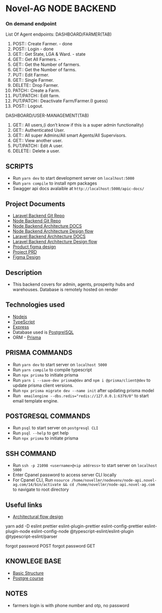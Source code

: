 # Novel-AG NODE BACKEND

### On demand endpoint
List Of Agent endpoints:
DASHBOARD/FARMER(TAB)
 1. POST:: Create Farmer. - done
 2. POST:: Login - done
 3. GET:: Get State, LGA & Ward. - state
 4. GET:: Get All Farmers. - 
 5. GET:: Get the Number of farmers.
 6. GET:: Get the Number of farms.
 7. PUT:: Edit Farmer.
 8. GET:: Single Farmer.
 9. DELETE:: Drop Farmer.
 10. PATCH:: Create a Farm.
 11. PUT/PATCH:: Edit farm.
 12. PUT/PATCH:: Deactivate Farm/Farmer.(I guess) 
 13. POST:: Logout.
 
 DASHBOARD/USER-MANAGEMENT(TAB)
 1. GET:: All users,(i don’t know if this is a super admin functionality)
 2. GET:: Authenticated User.
 3. GET:: All super Admins/All smart Agents/All Supervisors.
4. GET:: View another user.
5. PUT/PATCH:: Edit A user.
6. DELETE:: Delete a user.


## SCRIPTS
- Run `yarn dev` to start development server on `localhost:5000`
- Run `yarn compile` to install npm packages 
- Swagger api docs avalaible at `http://localhost:5000/apic-docs/`

## Project Documents
- [Laravel Backend Git Repo](https://github.com/farmzoneAfrica/novelag-backend-laravel)
- [Node Backend Git Repo](https://github.com/farmzoneAfrica/novel-ag_nodejs-backend)
- [Node Backend Architecture DOCS](https://docs.google.com/document/d/1o2uLy9BA9Yc57XKeMF2nVCALDkjJWe77/edit)
- [Node Backend Architecture Design flow](https://www.figma.com/file/hE7ScAVxcm89YdVl4KChFH/NOVEL-AG---Architectural-Flow-(Copy)?node-id=107-906&t=RksMuW7sZpOMCw8P-0)
- [Laravel Backend Architecture DOCS]()
- [Laravel Backend Architecture Design flow](https://www.figma.com/file/AaotjepvjFYeakLuc45gBc/NOVEL-AG---Architectural-Flow?node-id=0-1&t=2i8hHbTVFFLejqFe-0)
- [Product figma design](https://www.figma.com/file/1kcasSQ5fhD8SzcpsJRYfj/Novel-AG-Product?node-id=31-1370&t=1ErRkkydf9KI8Xcd-0)
- [Project PRD](https://docs.google.com/document/d/1lhtOI0dCOpxuPP0Xul52QdipjiUnPFV9AK47cimLidY/edit)
- [Figma Design](https://www.figma.com/file/1kcasSQ5fhD8SzcpsJRYfj/Novel-AG-Product?node-id=0-1&t=eHjkXUL2wuJ6dKLO-0)
## Description
- This backend covers for admin, agents, prosperity hubs and warehouses. Database is remotely hosted on render

## Technologies used
- [Nodejs](https://nodejs.org/en/) 
- [TypeScript](https://www.typescriptlang.org/docs/) 
- [Express](https://expressjs.com/) 
- Database used is [PostgrelSQL](https://www.postgresql.org/)
- ORM - [Prisma](http://prisma.io/)


## PRISMA COMMANDS
- Run `yarn dev` to start server on `localhost 5000`
- Run `yarn compile` to compile typescript
- Run `npx prisma` to initiate prisma
- Run `yarn i --save-dev prisma@dev` and  `npm i @prisma/client@dev` to update prisma client versions.
- Run `npx prisma migrate dev --name init` after updating prisma model 
- Run ` emailengine --dbs.redis="redis://127.0.0.1:6379/0"` to start email template engine. 
## POSTGRESQL COMMANDS
- Run `psql` to start server on `postgresql CLI`
- Run `psql --help` to get help
- Run `npx prisma` to initiate prisma

## SSH COMMAND
- Run `ssh -p 21098 <username>@<ip address>` to start server on `localhost 5000`
- Enter Cpanel password to access server CLI locally
- For Cpanel CLI, Run `nsource /home/novellmr/nodevenv/node-api.novel-ag.com/14/bin/activate && cd /home/novellmr/node-api.novel-ag.com` to navigate to root directory


## Useful links
- [Architectural flow design](https://www.figma.com/file/hE7ScAVxcm89YdVl4KChFH/NOVEL-AG---Architectural-Flow-(Copy)?node-id=107%3A906&t=aFli1Iz6SZQkxSmF-0)

yarn add -D eslint prettier eslint-plugin-prettier eslint-config-prettier eslint-plugin-node eslint-config-node @typescript-eslint/eslint-plugin @typescript-eslint/parser

forgot password POST
forgot password GET

## KNOWLEGE BASE
- [Basic Structure](https://codevoweb.com/crud-api-node-prisma-postgresql-reset-password/#:~:text=To%20reset%20the%20password%2C%20the,token%20to%20the%20user's%20email.)
- [Postgre course](https://www.youtube.com/watch?v=qw--VYLpxG4&t=14295s)


## NOTES
- farmers login is with phone number and otp, no password